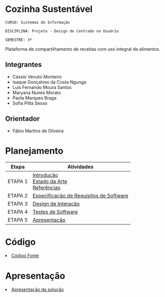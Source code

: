 # Cozinha Sustentável

`CURSO: Sistemas de Informação`

`DISCIPLINA: Projeto - Design de Centrado no Usuário`

`SEMESTRE: 3º`

Plataforma de compartilhamento de receitas com uso integral de alimentos.

## Integrantes

- Cássio Venuto Monteiro
- Isaque Gonçalves da Costa Ngunga
- Luís Fernando Moura Santos
- Maryana Nunes Morato
- Paola Marques Braga
- Sofia Pitta Sesso

## Orientador

- Fábio Martins de Oliveira

# Planejamento

|  Etapa  | Atividades                                                                                                     |
| :-----: | -------------------------------------------------------------------------------------------------------------- |
| ETAPA 1 | [Introdução](docs/introducao.md) <br> [Estado da Arte](docs/estado.md) <br> [Referências](docs/referencias.md) |
| ETAPA 2 | [Especificação de Requisitos de Software](docs/especificacao.md)                                               |
| ETAPA 3 | [Design de Interação](docs/design.md)                                                                          |
| ETAPA 4 | [Testes de Software](docs/testes.md)                                                                           |
| ETAPA 5 | [Apresentação](docs/apresentacao.md)                                                                           |

# Código

<li><a href="src/index.md"> Código Fonte</a></li>

# Apresentação

<li><a href="docs/apresentacao.md"> Apresentação da solução</a></li>
